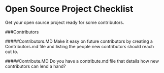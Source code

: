 Open Source Project Checklist
===========

Get your open source project ready for some contributors.


###Contributors

#####Contributors.MD
Make it easy on future contributors by creating a Contributors.md file and listing the people new contributors should reach out to.

#####Contribute.MD
Do you have a contribute.md file that details how new contributors can lend a hand?